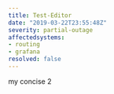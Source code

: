 ```yaml
---
title: Test-Editor
date: "2019-03-22T23:55:48Z"
severity: partial-outage
affectedsystems:
- routing
- grafana
resolved: false
---
```

my concise 2